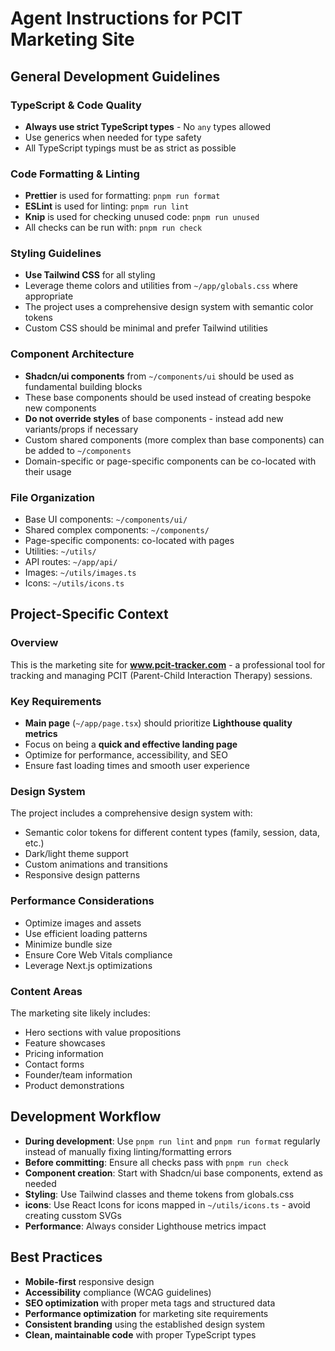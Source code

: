 # Agent Instructions for PCIT Marketing Site

## General Development Guidelines

### TypeScript & Code Quality

- **Always use strict TypeScript types** - No `any` types allowed
- Use generics when needed for type safety
- All TypeScript typings must be as strict as possible

### Code Formatting & Linting

- **Prettier** is used for formatting: `pnpm run format`
- **ESLint** is used for linting: `pnpm run lint`
- **Knip** is used for checking unused code: `pnpm run unused`
- All checks can be run with: `pnpm run check`

### Styling Guidelines

- **Use Tailwind CSS** for all styling
- Leverage theme colors and utilities from `~/app/globals.css` where appropriate
- The project uses a comprehensive design system with semantic color tokens
- Custom CSS should be minimal and prefer Tailwind utilities

### Component Architecture

- **Shadcn/ui components** from `~/components/ui` should be used as fundamental building blocks
- These base components should be used instead of creating bespoke new components
- **Do not override styles** of base components - instead add new variants/props if necessary
- Custom shared components (more complex than base components) can be added to `~/components`
- Domain-specific or page-specific components can be co-located with their usage

### File Organization

- Base UI components: `~/components/ui/`
- Shared complex components: `~/components/`
- Page-specific components: co-located with pages
- Utilities: `~/utils/`
- API routes: `~/app/api/`
- Images: `~/utils/images.ts`
- Icons: `~/utils/icons.ts`

## Project-Specific Context

### Overview

This is the marketing site for **www.pcit-tracker.com** - a professional tool for tracking and managing PCIT
(Parent-Child Interaction Therapy) sessions.

### Key Requirements

- **Main page** (`~/app/page.tsx`) should prioritize **Lighthouse quality metrics**
- Focus on being a **quick and effective landing page**
- Optimize for performance, accessibility, and SEO
- Ensure fast loading times and smooth user experience

### Design System

The project includes a comprehensive design system with:

- Semantic color tokens for different content types (family, session, data, etc.)
- Dark/light theme support
- Custom animations and transitions
- Responsive design patterns

### Performance Considerations

- Optimize images and assets
- Use efficient loading patterns
- Minimize bundle size
- Ensure Core Web Vitals compliance
- Leverage Next.js optimizations

### Content Areas

The marketing site likely includes:

- Hero sections with value propositions
- Feature showcases
- Pricing information
- Contact forms
- Founder/team information
- Product demonstrations

## Development Workflow

- **During development**: Use `pnpm run lint` and `pnpm run format` regularly instead of manually fixing
  linting/formatting errors
- **Before committing**: Ensure all checks pass with `pnpm run check`
- **Component creation**: Start with Shadcn/ui base components, extend as needed
- **Styling**: Use Tailwind classes and theme tokens from globals.css
- **icons**: Use React Icons for icons mapped in `~/utils/icons.ts` - avoid creating cusstom SVGs
- **Performance**: Always consider Lighthouse metrics impact

## Best Practices

- **Mobile-first** responsive design
- **Accessibility** compliance (WCAG guidelines)
- **SEO optimization** with proper meta tags and structured data
- **Performance optimization** for marketing site requirements
- **Consistent branding** using the established design system
- **Clean, maintainable code** with proper TypeScript types

